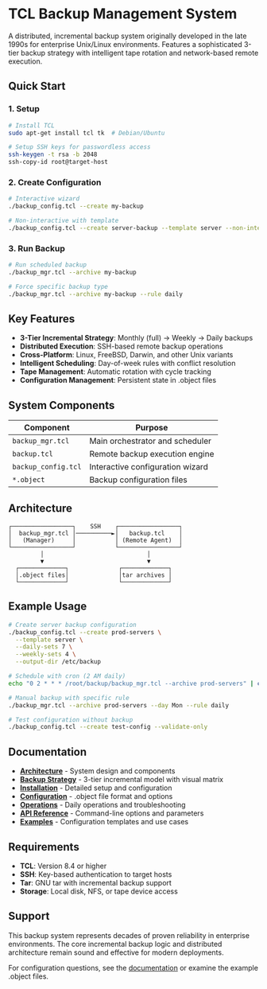 # TCL Backup Management System

A distributed, incremental backup system originally developed in the late 1990s for enterprise Unix/Linux environments. Features a sophisticated 3-tier backup strategy with intelligent tape rotation and network-based remote execution.

## Quick Start

### 1. Setup
```bash
# Install TCL
sudo apt-get install tcl tk  # Debian/Ubuntu

# Setup SSH keys for passwordless access
ssh-keygen -t rsa -b 2048
ssh-copy-id root@target-host
```

### 2. Create Configuration
```bash
# Interactive wizard
./backup_config.tcl --create my-backup

# Non-interactive with template
./backup_config.tcl --create server-backup --template server --non-interactive
```

### 3. Run Backup
```bash
# Run scheduled backup
./backup_mgr.tcl --archive my-backup

# Force specific backup type
./backup_mgr.tcl --archive my-backup --rule daily
```

## Key Features

- **3-Tier Incremental Strategy**: Monthly (full) → Weekly → Daily backups
- **Distributed Execution**: SSH-based remote backup operations
- **Cross-Platform**: Linux, FreeBSD, Darwin, and other Unix variants
- **Intelligent Scheduling**: Day-of-week rules with conflict resolution
- **Tape Management**: Automatic rotation with cycle tracking
- **Configuration Management**: Persistent state in .object files

## System Components

| Component | Purpose |
|-----------|---------|
| `backup_mgr.tcl` | Main orchestrator and scheduler |
| `backup.tcl` | Remote backup execution engine |
| `backup_config.tcl` | Interactive configuration wizard |
| `*.object` | Backup configuration files |

## Architecture

```
┌─────────────────┐    SSH    ┌─────────────────┐
│  backup_mgr.tcl │──────────►│   backup.tcl    │
│   (Manager)     │           │ (Remote Agent)  │
└─────────────────┘           └─────────────────┘
         │                             │
         ▼                             ▼
  ┌─────────────┐              ┌─────────────┐
  │.object files│              │tar archives │
  └─────────────┘              └─────────────┘
```

## Example Usage

```bash
# Create server backup configuration
./backup_config.tcl --create prod-servers \
  --template server \
  --daily-sets 7 \
  --weekly-sets 4 \
  --output-dir /etc/backup

# Schedule with cron (2 AM daily)
echo "0 2 * * * /root/backup/backup_mgr.tcl --archive prod-servers" | crontab -

# Manual backup with specific rule
./backup_mgr.tcl --archive prod-servers --day Mon --rule daily

# Test configuration without backup
./backup_config.tcl --create test-config --validate-only
```

## Documentation

- **[Architecture](docs/architecture.md)** - System design and components
- **[Backup Strategy](docs/backup-strategy.md)** - 3-tier incremental model with visual matrix
- **[Installation](docs/installation.md)** - Detailed setup and configuration
- **[Configuration](docs/configuration.md)** - .object file format and options
- **[Operations](docs/operations.md)** - Daily operations and troubleshooting
- **[API Reference](docs/api-reference.md)** - Command-line options and parameters
- **[Examples](docs/examples.md)** - Configuration templates and use cases

## Requirements

- **TCL**: Version 8.4 or higher
- **SSH**: Key-based authentication to target hosts
- **Tar**: GNU tar with incremental backup support
- **Storage**: Local disk, NFS, or tape device access

## Support

This backup system represents decades of proven reliability in enterprise environments. The core incremental backup logic and distributed architecture remain sound and effective for modern deployments.

For configuration questions, see the [documentation](docs/) or examine the example .object files.
